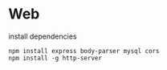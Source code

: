 # Web
install dependencies
```
npm install express body-parser mysql cors
npm install -g http-server
